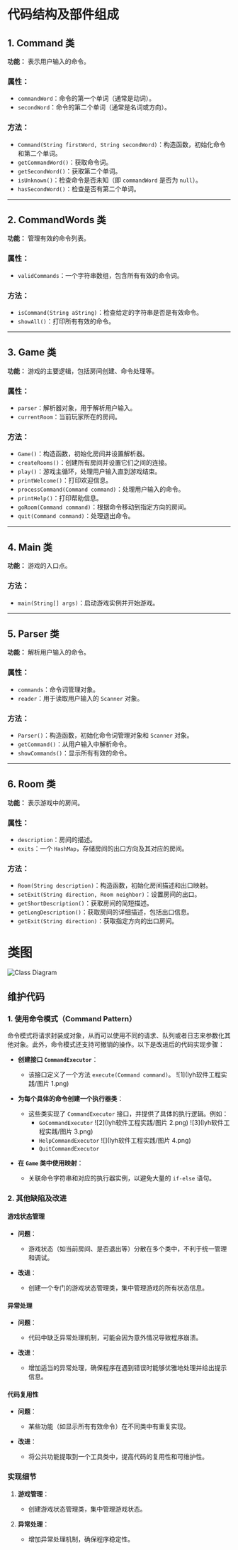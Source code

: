# 代码结构及部件组成

## 1. Command 类

**功能：** 表示用户输入的命令。

### 属性：
- `commandWord`：命令的第一个单词（通常是动词）。
- `secondWord`：命令的第二个单词（通常是名词或方向）。

### 方法：
- `Command(String firstWord, String secondWord)`：构造函数，初始化命令和第二个单词。
- `getCommandWord()`：获取命令词。
- `getSecondWord()`：获取第二个单词。
- `isUnknown()`：检查命令是否未知（即 `commandWord` 是否为 `null`）。
- `hasSecondWord()`：检查是否有第二个单词。

---

## 2. CommandWords 类

**功能：** 管理有效的命令列表。

### 属性：
- `validCommands`：一个字符串数组，包含所有有效的命令词。

### 方法：
- `isCommand(String aString)`：检查给定的字符串是否是有效命令。
- `showAll()`：打印所有有效的命令。

---

## 3. Game 类

**功能：** 游戏的主要逻辑，包括房间创建、命令处理等。

### 属性：
- `parser`：解析器对象，用于解析用户输入。
- `currentRoom`：当前玩家所在的房间。

### 方法：
- `Game()`：构造函数，初始化房间并设置解析器。
- `createRooms()`：创建所有房间并设置它们之间的连接。
- `play()`：游戏主循环，处理用户输入直到游戏结束。
- `printWelcome()`：打印欢迎信息。
- `processCommand(Command command)`：处理用户输入的命令。
- `printHelp()`：打印帮助信息。
- `goRoom(Command command)`：根据命令移动到指定方向的房间。
- `quit(Command command)`：处理退出命令。

---

## 4. Main 类

**功能：** 游戏的入口点。

### 方法：
- `main(String[] args)`：启动游戏实例并开始游戏。

---

## 5. Parser 类

**功能：** 解析用户输入的命令。

### 属性：
- `commands`：命令词管理对象。
- `reader`：用于读取用户输入的 `Scanner` 对象。

### 方法：
- `Parser()`：构造函数，初始化命令词管理对象和 `Scanner` 对象。
- `getCommand()`：从用户输入中解析命令。
- `showCommands()`：显示所有有效的命令。

---

## 6. Room 类

**功能：** 表示游戏中的房间。

### 属性：
- `description`：房间的描述。
- `exits`：一个 `HashMap`，存储房间的出口方向及其对应的房间。

### 方法：
- `Room(String description)`：构造函数，初始化房间描述和出口映射。
- `setExit(String direction, Room neighbor)`：设置房间的出口。
- `getShortDescription()`：获取房间的简短描述。
- `getLongDescription()`：获取房间的详细描述，包括出口信息。
- `getExit(String direction)`：获取指定方向的出口房间。
# 类图


![Class Diagram](/类图.jpeg)
## 维护代码

### 1. 使用命令模式（Command Pattern）

命令模式将请求封装成对象，从而可以使用不同的请求、队列或者日志来参数化其他对象。此外，命令模式还支持可撤销的操作。以下是改进后的代码实现步骤：

- **创建接口 `CommandExecutor`**：
  - 该接口定义了一个方法 `execute(Command command)`。
![1](lyh软件工程实践/图片 1.png)
- **为每个具体的命令创建一个执行器类**：
  - 这些类实现了 `CommandExecutor` 接口，并提供了具体的执行逻辑。例如：
    - `GoCommandExecutor`
    ![2](lyh软件工程实践/图片 2.png)
    ![3](lyh软件工程实践/图片 3.png)
    - `HelpCommandExecutor`
    ![](lyh软件工程实践/图片 4.png)
    - `QuitCommandExecutor`
      
- **在 `Game` 类中使用映射**：
  - 关联命令字符串和对应的执行器实例，以避免大量的 `if-else` 语句。

### 2. 其他缺陷及改进

#### 游戏状态管理

- **问题**：
  - 游戏状态（如当前房间、是否退出等）分散在多个类中，不利于统一管理和调试。

- **改进**：
  - 创建一个专门的游戏状态管理类，集中管理游戏的所有状态信息。

#### 异常处理

- **问题**：
  - 代码中缺乏异常处理机制，可能会因为意外情况导致程序崩溃。

- **改进**：
  - 增加适当的异常处理，确保程序在遇到错误时能够优雅地处理并给出提示信息。

#### 代码复用性

- **问题**：
  - 某些功能（如显示所有有效命令）在不同类中有重复实现。

- **改进**：
  - 将公共功能提取到一个工具类中，提高代码的复用性和可维护性。

### 实现细节

1. **游戏管理**：
   - 创建游戏状态管理类，集中管理游戏状态。

2. **异常处理**：
   - 增加异常处理机制，确保程序稳定性。
